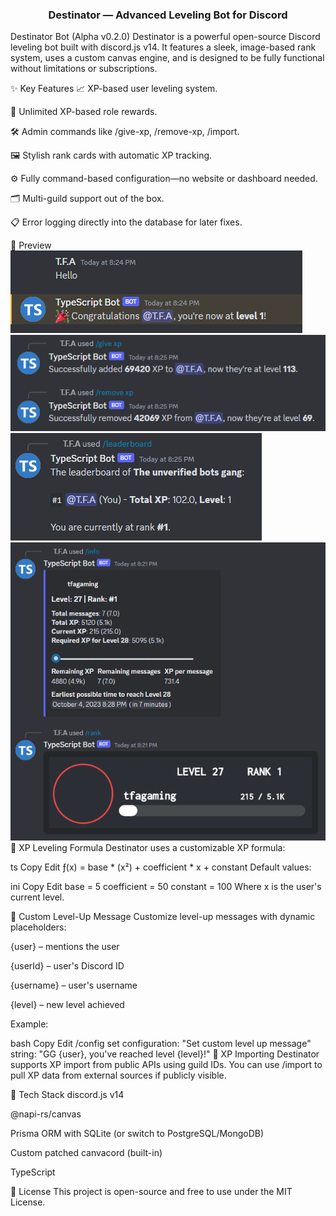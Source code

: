 <p align="center"> <h3 align="center">Destinator — Advanced Leveling Bot for Discord</h3> </p>
Destinator Bot (Alpha v0.2.0)
Destinator is a powerful open-source Discord leveling bot built with discord.js v14. It features a sleek, image-based rank system, uses a custom canvas engine, and is designed to be fully functional without limitations or subscriptions.

✨ Key Features
📈 XP-based user leveling system.

🏅 Unlimited XP-based role rewards.

🛠️ Admin commands like /give-xp, /remove-xp, /import.

🖼️ Stylish rank cards with automatic XP tracking.

⚙️ Fully command-based configuration—no website or dashboard needed.

🗂️ Multi-guild support out of the box.

📋 Error logging directly into the database for later fixes.

📸 Preview
<img src="./assets/pic2.png"> <img src="./assets/pic3.png"> <img src="./assets/pic4.png"> <img src="./assets/pic1.png">
🧮 XP Leveling Formula
Destinator uses a customizable XP formula:

ts
Copy
Edit
ƒ(x) = base * (x²) + coefficient * x + constant
Default values:

ini
Copy
Edit
base = 5
coefficient = 50
constant = 100
Where x is the user's current level.

💬 Custom Level-Up Message
Customize level-up messages with dynamic placeholders:

{user} – mentions the user

{userId} – user's Discord ID

{username} – user's username

{level} – new level achieved

Example:

bash
Copy
Edit
/config set configuration: "Set custom level up message" string: "GG {user}, you've reached level {level}!"
🔄 XP Importing
Destinator supports XP import from public APIs using guild IDs. You can use /import to pull XP data from external sources if publicly visible.

🧰 Tech Stack
discord.js v14

@napi-rs/canvas

Prisma ORM with SQLite (or switch to PostgreSQL/MongoDB)

Custom patched canvacord (built-in)

TypeScript

📖 License
This project is open-source and free to use under the MIT License.
